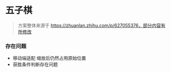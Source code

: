 # 五子棋

> 方案整体来源于 https://zhuanlan.zhihu.com/p/627055376，部分内容有所修改

### 存在问题
- 移动端适配 缩放后仍然占用原始位置
- 获胜条件判断存在问题